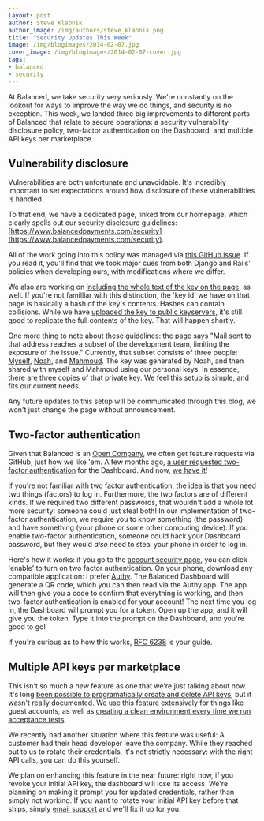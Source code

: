 ```yaml
---
layout: post
author: Steve Klabnik
author_image: /img/authors/steve_klabnik.png
title: "Security Updates This Week"
image: /img/blogimages/2014-02-07.jpg
cover_image: /img/blogimages/2014-02-07-cover.jpg
tags:
- balanced
- security 
---
```


At Balanced, we take security very seriously. We're constantly on the lookout
for ways to improve the way we do things, and security is no exception. This
week, we landed three big improvements to different parts of Balanced that
relate to secure operations: a security vulnerability disclosure policy,
two-factor authentication on the Dashboard, and multiple API keys per
marketplace.

## Vulnerability disclosure

Vulnerabilities are both unfortunate and unavoidable. It's incredibly important
to set expectations around how disclosure of these vulnerabilities is handled.

To that end, we have a dedicated page, linked from our homepage, which clearly
spells out our security disclosure guidelines:
[https://www.balancedpayments.com/security](https://www.balancedpayments.com/security).

All of the work going into this policy was managed via [this GitHub
issue](https://github.com/balanced/www.balancedpayments.com/issues/100). If
you read it, you'll find that we took major cues from both Django and Rails'
policies when developing ours, with modifications where we differ.

We also are working on [including the whole text of the key on the
page](https://github.com/balanced/www.balancedpayments.com/issues/162), as
well. If you're not familliar with this distinction, the 'key id' we have
on that page is basically a hash of the key's contents. Hashes can contain
collisions. While we have [uploaded the key to public
keyservers](http://pgp.mit.edu:11371/pks/lookup?op=get&search=0xAE14B43B026A673F),
it's still good to replicate the full contents of the key. That will happen
shortly.

One more thing to note about these guidelines: the page says "Mail sent to that
address reaches a subset of the development team, limiting the exposure of the
issue." Currently, that subset consists of three people:
[Myself](https://github.com/steveklabnik),
[Noah](https://github.com/coderanger), and
[Mahmoud](https://github.com/mahmoudimus). The key was generated by Noah, and
then shared with myself and Mahmoud using our personal keys. In essence, there
are three copies of that private key. We feel this setup is simple, and fits
our current needs.

Any future updates to this setup will be communicated through this blog, we
won't just change the page without announcement.

## Two-factor authentication

Given that Balanced is an [Open Company](http://www.opencompany.org/directory/),
we often get feature requests via GitHub, just how we like 'em. A few months
ago, [a user requested two-factor
authentication](https://github.com/balanced/balanced-dashboard/issues/684) for
the Dashboard. And now, [we have
it](https://github.com/balanced/balanced-dashboard/pull/950)!

If you're not familiar with two factor authentication, the idea is that you need
two things (factors) to log in. Furthermore, the two factors are of different kinds.
If we required two different passwords, that wouldn't add a whole lot more security:
someone could just steal both! In our implementation of two-factor authentication,
we require you to know something (the password) and have something (your phone or
some other computing device). If you enable two-factor authentication, someone
could hack your Dashboard password, but they would _also_ need to steal your phone
in order to log in.

Here's how it works: if you go to the [account security
page](https://balancedpayments.com/#/security), you can click 'enable' to turn
on two factor authentication. On your phone, download any compatible application:
I prefer [Authy](https://www.authy.com/). The Balanced Dashboard will generate
a QR code, which you can then read via the Authy app. The app will then give you
a code to confirm that everything is working, and then two-factor authentication
is enabled for your account! The next time you log in, the Dashboard will prompt
you for a token. Open up the app, and it will give you the token. Type it into
the prompt on the Dashboard, and you're good to go!

If you're curious as to how this works, [RFC
6238](http://tools.ietf.org/html/rfc6238) is your guide.

## Multiple API keys per marketplace

This isn't so much a _new_ feature as one that we're just talking about now.
It's long [been possible to programatically create and delete API
keys](https://github.com/balanced/balanced-api/blob/revision1/features/rest/api_keys.feature),
but it wasn't really documented. We use this feature extensively for things like
guest accounts, as well as [creating a clean environment every time we run
acceptance
tests](https://github.com/balanced/balanced-api/blob/revision1/features/support/initial_setup.rb#L8-L17).

We recently had another situation where this feature was useful: A customer had
their head developer leave the company. While they reached out to us to rotate
their credentials, it's not strictly necessary: with the right API calls, you
can do this yourself.

We plan on enhancing this feature in the near future: right now, if you revoke
your initial API key, the dashboard will lose its access. We're planning on
making it prompt you for updated credentials, rather than simply not working.
If you want to rotate your initial API key before that ships, simply [email
support](mailto:support@balancedpayments.com) and we'll fix it up for you.
